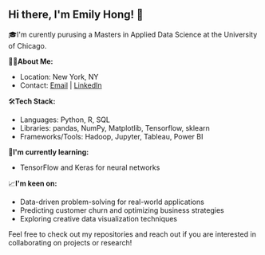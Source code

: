 ## Hi there, I'm Emily Hong! 👋

🎓I'm curently purusing a Masters in Applied Data Science at the University of Chicago.

👨‍💻**About Me:**
* Location: New York, NY
* Contact: [Email](mailto:ehong8@uchicago.com) | [LinkedIn](https://www.linkedin.com/in/ehong8/)

🛠**Tech Stack:**
* Languages: Python, R, SQL
* Libraries: pandas, NumPy, Matplotlib, Tensorflow, sklearn
* Frameworks/Tools: Hadoop, Jupyter, Tableau, Power BI

🌱**I'm currently learning:**
* TensorFlow and Keras for neural networks

📈**I'm keen on:**
* Data-driven problem-solving for real-world applications
* Predicting customer churn and optimizing business strategies
* Exploring creative data visualization techniques

Feel free to check out my repositories and reach out if you are interested in collaborating on projects or research!
